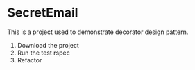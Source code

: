 # SecretEmail

This is a project used to demonstrate decorator design pattern.

1. Download the project
2. Run the test
    rspec
3. Refactor
